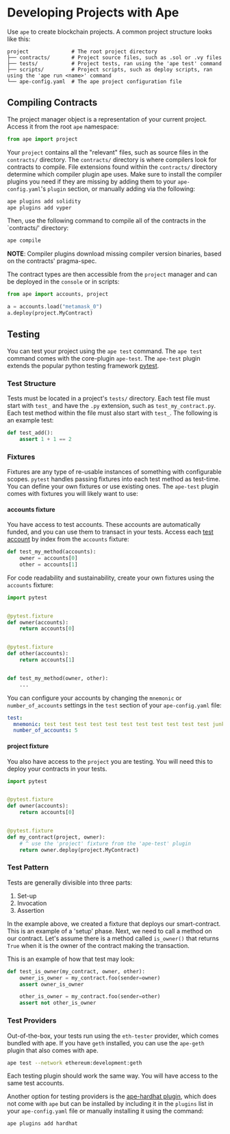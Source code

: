 # Developing Projects with Ape

Use `ape` to create blockchain projects. A common project structure looks like this:

```
project              # The root project directory
├── contracts/       # Project source files, such as .sol or .vy files
├── tests/           # Project tests, ran using the 'ape test' command
├── scripts/         # Project scripts, such as deploy scripts, ran using the 'ape run <name>' command
└── ape-config.yaml  # The ape project configuration file
```

## Compiling Contracts

The project manager object is a representation of your current project. Access it from the root `ape` namespace:

```python
from ape import project
```

Your `project` contains all the "relevant" files, such as source files in the `contracts/` directory. The 
`contracts/` directory is where compilers look for contracts to compile. File extensions found within the `contracts/` 
directory determine which compiler plugin ape uses. Make sure to install the compiler plugins you need if they are 
missing by adding them to your `ape-config.yaml`'s `plugin` section, or manually adding via the following:

```bash
ape plugins add solidity
ape plugins add vyper
```

Then, use the following command to compile all of the contracts in the `contracts/' directory:

```bash
ape compile
```

**NOTE**: Compiler plugins download missing compiler version binaries, based on the contracts' pragma-spec.

The contract types are then accessible from the `project` manager and can be deployed in the `console` or in scripts:

```python
from ape import accounts, project

a = accounts.load("metamask_0")
a.deploy(project.MyContract)
```

## Testing

You can test your project using the `ape test` command. The `ape test` command comes with the core-plugin `ape-test`. 
The `ape-test` plugin extends the popular python testing framework
[pytest](https://docs.pytest.org/en/6.2.x/contents.html).

### Test Structure

Tests must be located in a project's `tests/` directory. Each test file must start with `test_` and have the `.py`
extension, such as `test_my_contract.py`. Each test method within the file must also start with `test_`. The following
is an example test:

```python
def test_add():
    assert 1 + 1 == 2
```

### Fixtures

Fixtures are any type of re-usable instances of something with configurable scopes. `pytest` handles passing fixtures 
into each test method as test-time. You can define your own fixtures or use existing ones. The `ape-test` plugin comes 
with fixtures you will likely want to use:

#### accounts fixture

You have access to test accounts. These accounts are automatically funded, and you can use them to transact in your
tests. Access each [test account](../methoddocs/api.html?highlight=testaccount#ape.api.accounts.TestAccountAPI) by 
index from the `accounts` fixture:

```python
def test_my_method(accounts):
    owner = accounts[0]
    other = accounts[1]
```

For code readability and sustainability, create your own fixtures using the `accounts` fixture:

```python
import pytest


@pytest.fixture
def owner(accounts):
    return accounts[0]


@pytest.fixture
def other(accounts):
    return accounts[1]


def test_my_method(owner, other):
    ...
```

You can configure your accounts by changing the `mnemonic` or `number_of_accounts` settings in the `test` section of
your `ape-config.yaml` file:

```yaml
test:
  mnemonic: test test test test test test test test test test test junk
  number_of_accounts: 5
```

#### project fixture

You also have access to the `project` you are testing. You will need this to deploy your contracts in your tests.

```python
import pytest


@pytest.fixture
def owner(accounts):
    return accounts[0]


@pytest.fixture
def my_contract(project, owner):
    # ^ use the 'project' fixture from the 'ape-test' plugin
    return owner.deploy(project.MyContract)
```

### Test Pattern

Tests are generally divisible into three parts:

1. Set-up
2. Invocation
3. Assertion

In the example above, we created a fixture that deploys our smart-contract. This is an example of a 'setup' phase. 
Next, we need to call a method on our contract. Let's assume there is a method called `is_owner()` that returns `True` 
when it is the owner of the contract making the transaction.

This is an example of how that test may look:

```python
def test_is_owner(my_contract, owner, other):
    owner_is_owner = my_contract.foo(sender=owner)
    assert owner_is_owner

    other_is_owner = my_contract.foo(sender=other)
    assert not other_is_owner
```

### Test Providers

Out-of-the-box, your tests run using the `eth-tester` provider, which comes bundled with ape. If you have `geth`
installed, you can use the `ape-geth` plugin that also comes with ape.

```bash
ape test --network ethereum:development:geth
```

Each testing plugin should work the same way. You will have access to the same test accounts.

Another option for testing providers is the [ape-hardhat plugin](https://github.com/ApeWorX/ape-hardhat), which does
not come with `ape` but can be installed by including it in the `plugins` list in your `ape-config.yaml` file or 
manually installing it using the command:

```bash
ape plugins add hardhat
```
